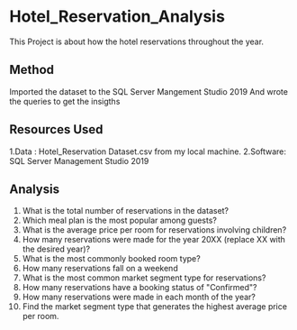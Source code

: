 # Hotel_Reservation_Analysis
This Project is about how the hotel reservations throughout the year.

## Method
Imported the dataset to the SQL Server Mangement Studio 2019
And wrote the queries to get the insigths

## Resources Used
1.Data : Hotel_Reservation Dataset.csv from my local machine.
2.Software: SQL Server Management Studio 2019
## Analysis
1. What is the total number of reservations in the dataset?
2. Which meal plan is the most popular among guests?
3. What is the average price per room for reservations involving children?
4. How many reservations were made for the year 20XX (replace XX with the desired year)?
5. What is the most commonly booked room type?
6. How many reservations fall on a weekend
7. What is the most common market segment type for reservations?
8. How many reservations have a booking status of "Confirmed"?
9. How many reservations were made in each month of the year?
10. Find the market segment type that generates the highest average price per room.

